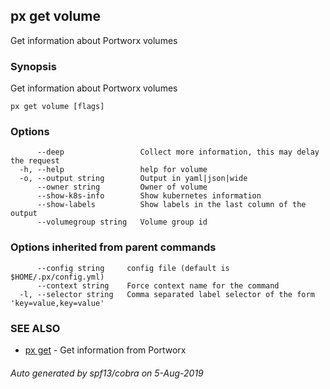 ## px get volume

Get information about Portworx volumes

### Synopsis

Get information about Portworx volumes

```
px get volume [flags]
```

### Options

```
      --deep                 Collect more information, this may delay the request
  -h, --help                 help for volume
  -o, --output string        Output in yaml|json|wide
      --owner string         Owner of volume
      --show-k8s-info        Show kubernetes information
      --show-labels          Show labels in the last column of the output
      --volumegroup string   Volume group id
```

### Options inherited from parent commands

```
      --config string     config file (default is $HOME/.px/config.yml)
      --context string    Force context name for the command
  -l, --selector string   Comma separated label selector of the form 'key=value,key=value'
```

### SEE ALSO

* [px get](px_get.md)	 - Get information from Portworx

###### Auto generated by spf13/cobra on 5-Aug-2019
